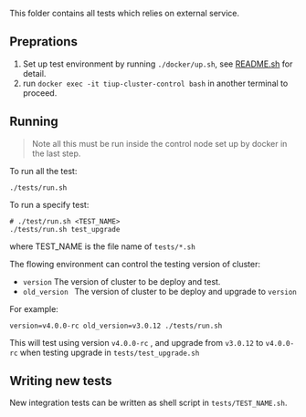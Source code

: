 

This folder contains all tests which relies on external service.

## Preprations

1. Set up test environment by running `./docker/up.sh`, see [README.sh](https://github.com/pingcap-incubator/tiup-cluster/tree/master/docker) for detail.
2. run `docker exec -it tiup-cluster-control bash` in another terminal to proceed.

## Running

> Note all this must be run inside the control node set up by docker in the last step.

To run all the test:

```
./tests/run.sh
```

To run a specify test:

```
# ./test/run.sh <TEST_NAME>
./tests/run.sh test_upgrade
```

where TEST_NAME is the file name of `tests/*.sh`

The flowing environment can control the testing version of cluster:

- `version` The version of cluster to be deploy and test.
- `old_version ` The version of cluster to be deploy and upgrade to `version`

For example:

```
version=v4.0.0-rc old_version=v3.0.12 ./tests/run.sh
```

This will test using version `v4.0.0-rc` , and upgrade from `v3.0.12` to `v4.0.0-rc` when testing upgrade in `tests/test_upgrade.sh`

## Writing new tests

New integration tests can be written as shell script in `tests/TEST_NAME.sh`.



